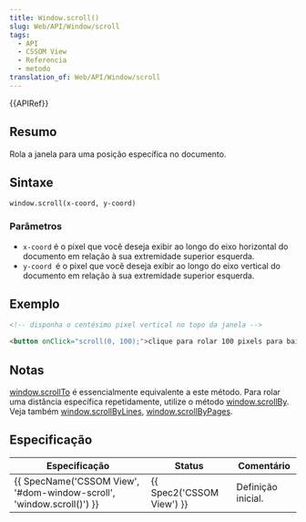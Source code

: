 ```yaml
---
title: Window.scroll()
slug: Web/API/Window/scroll
tags:
  - API
  - CSSOM View
  - Referencia
  - metodo
translation_of: Web/API/Window/scroll
---
```

{{APIRef}}

## Resumo

Rola a janela para uma posição específica no documento.

## Sintaxe

```
window.scroll(x-coord, y-coord)
```

### Parâmetros

- `x-coord` é o pixel que você deseja exibir ao longo do eixo horizontal do documento em relação à sua extremidade superior esquerda.
- `y-coord `é o pixel que você deseja exibir ao longo do eixo vertical do documento em relação à sua extremidade superior esquerda.

## Exemplo

```html
<!-- disponha o centésimo pixel vertical no topo da janela -->

<button onClick="scroll(0, 100);">clique para rolar 100 pixels para baixo</button>
```

## Notas

[window.scrollTo](/pt-BR/docs/DOM/window.scrollTo) é essencialmente equivalente a este método. Para rolar uma distância específica repetidamente, utilize o método [window.scrollBy](/pt-BR/docs/Window.scrollBy). Veja também [window.scrollByLines](/pt-BR/docs/Window.scrollByLines), [window.scrollByPages](/pt-BR/docs/Window.scrollByPages).

## Especificação

| Especificação                                                                                | Status                           | Comentário         |
| -------------------------------------------------------------------------------------------- | -------------------------------- | ------------------ |
| {{ SpecName('CSSOM View', '#dom-window-scroll', 'window.scroll()') }} | {{ Spec2('CSSOM View') }} | Definição inicial. |
